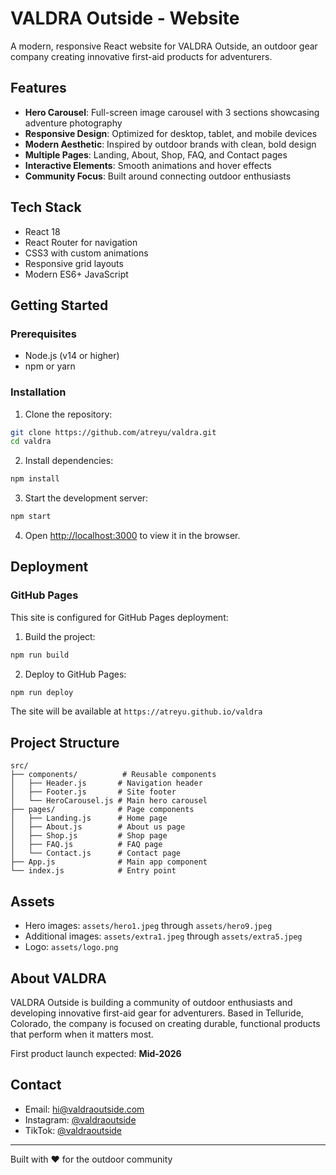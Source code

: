 # VALDRA Outside - Website

A modern, responsive React website for VALDRA Outside, an outdoor gear company creating innovative first-aid products for adventurers.

## Features

- **Hero Carousel**: Full-screen image carousel with 3 sections showcasing adventure photography
- **Responsive Design**: Optimized for desktop, tablet, and mobile devices
- **Modern Aesthetic**: Inspired by outdoor brands with clean, bold design
- **Multiple Pages**: Landing, About, Shop, FAQ, and Contact pages
- **Interactive Elements**: Smooth animations and hover effects
- **Community Focus**: Built around connecting outdoor enthusiasts

## Tech Stack

- React 18
- React Router for navigation
- CSS3 with custom animations
- Responsive grid layouts
- Modern ES6+ JavaScript

## Getting Started

### Prerequisites

- Node.js (v14 or higher)
- npm or yarn

### Installation

1. Clone the repository:
```bash
git clone https://github.com/atreyu/valdra.git
cd valdra
```

2. Install dependencies:
```bash
npm install
```

3. Start the development server:
```bash
npm start
```

4. Open [http://localhost:3000](http://localhost:3000) to view it in the browser.

## Deployment

### GitHub Pages

This site is configured for GitHub Pages deployment:

1. Build the project:
```bash
npm run build
```

2. Deploy to GitHub Pages:
```bash
npm run deploy
```

The site will be available at `https://atreyu.github.io/valdra`

## Project Structure

```
src/
├── components/          # Reusable components
│   ├── Header.js       # Navigation header
│   ├── Footer.js       # Site footer
│   └── HeroCarousel.js # Main hero carousel
├── pages/              # Page components
│   ├── Landing.js      # Home page
│   ├── About.js        # About us page
│   ├── Shop.js         # Shop page
│   ├── FAQ.js          # FAQ page
│   └── Contact.js      # Contact page
├── App.js              # Main app component
└── index.js            # Entry point
```

## Assets

- Hero images: `assets/hero1.jpeg` through `assets/hero9.jpeg`
- Additional images: `assets/extra1.jpeg` through `assets/extra5.jpeg`
- Logo: `assets/logo.png`

## About VALDRA

VALDRA Outside is building a community of outdoor enthusiasts and developing innovative first-aid gear for adventurers. Based in Telluride, Colorado, the company is focused on creating durable, functional products that perform when it matters most.

First product launch expected: **Mid-2026**

## Contact

- Email: hi@valdraoutside.com
- Instagram: [@valdraoutside](https://instagram.com/valdraoutside)
- TikTok: [@valdraoutside](https://tiktok.com/@valdraoutside)

---

Built with ❤️ for the outdoor community

<!-- Test commit with atreyusutton account -->

